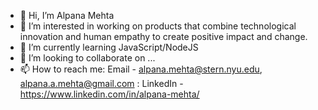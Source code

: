 - 👋 Hi, I’m Alpana Mehta
- 👀 I’m interested in working on products that combine technological innovation and human empathy to create positive impact and change.
- 🌱 I’m currently learning JavaScript/NodeJS
- 💞️ I’m looking to collaborate on ...
- 📫 How to reach me: Email - alpana.mehta@stern.nyu.edu, alpana.a.mehta@gmail.com : LinkedIn - https://www.linkedin.com/in/alpana-mehta/

<!---
alpana123/alpana123 is a ✨ special ✨ repository because its `README.md` (this file) appears on your GitHub profile.
You can click the Preview link to take a look at your changes.
--->
